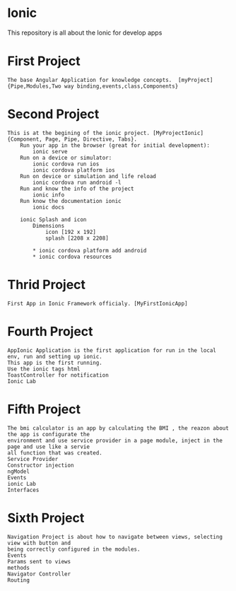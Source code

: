 # Ionic
This repository is all about the Ionic for develop apps


# First Project
    The base Angular Application for knowledge concepts.  [myProject]  {Pipe,Modules,Two way binding,events,class,Components}

# Second Project
    This is at the begining of the ionic project. [MyProjectIonic] {Component, Page, Pipe, Directive, Tabs}.
        Run your app in the browser (great for initial development):
            ionic serve
        Run on a device or simulator:
            ionic cordova run ios
            ionic cordova platform ios
        Run on device or simulation and life reload
            ionic cordova run android -l    
        Run and know the info of the project
            ionic info  
        Run know the documentation ionic
            ionic docs

        ionic Splash and icon
            Dimensions 
                icon [192 x 192]
                splash [2208 x 2208]

            * ionic cordova platform add android
            * ionic cordova resources

# Thrid Project
    First App in Ionic Framework officialy. [MyFirstIonicApp]


# Fourth Project
    AppIonic Application is the first application for run in the local env, run and setting up ionic.
    This app is the first running.
    Use the ionic tags html
    ToastController for notification
    Ionic Lab


# Fifth Project
    The bmi calculator is an app by calculating the BMI , the reazon about the app is configurate the 
    environment and use service provider in a page module, inject in the page and use like a servie 
    all function that was created. 
    Service Provider
    Constructor injection
    ngModel
    Events
    ionic Lab
    Interfaces


# Sixth Project
    Navigation Project is about how to navigate between views, selecting view with button and 
    being correctly configured in the modules.
    Events
    Params sent to views
    methods
    Navigator Controller
    Routing 
